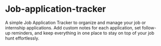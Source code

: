 # Job-application-tracker
A simple Job Application Tracker to organize and manage your job or internship applications. Add custom notes for each application, set follow-up reminders, and keep everything in one place to stay on top of your job hunt effortlessly.
